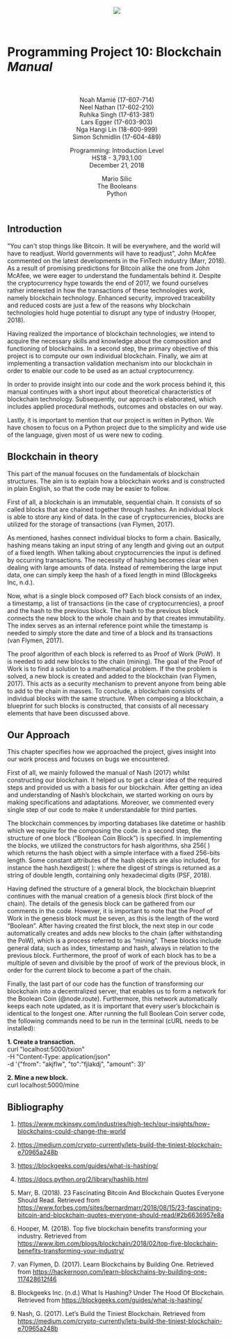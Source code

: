<p align="center"> 
<img src="https://github.com/TheTrueMrbequiet/Boolean-Coin/blob/master/HSG%20Logo.jpg">
</p>
<br />

# Programming Project 10: Blockchain *Manual* # 

<br />

<p align="center">
Noah Mamié (17-607-714) <br />
Neel Nathan (17-602-210) <br />
Ruhika Singh (17-613-381) <br />
Lars Egger (17-603-903) <br />
Nga Hangi Lin (18-600-999) <br />
Simon Schmidlin (17-604-489)
</p>

<p align="center">
Programming: Introduction Level <br />
HS18 - 3,793,1.00 <br />
December 21, 2018
</p>

<p align="center">
Mario Silic <br />
The Booleans <br />
Python
</p>
<br />


## Introduction

"You can't stop things like Bitcoin. It will be everywhere, and the world will have to readjust. World governments will have to readjust", John McAfee commented on the latest developments in the FinTech industry (Marr, 2018). As a result of promising predictions for Bitcoin alike the one from John McAfee, we were eager to understand the fundamentals behind it. Despite the cryptocurrency hype towards the end of 2017, we found ourselves rather interested in how the transactions of these technologies work, namely blockchain technology. Enhanced security, improved traceability and reduced costs are just a few of the reasons why blockchain technologies hold huge potential to disrupt any type of industry (Hooper, 2018).

Having realized the importance of blockchain technologies, we intend to acquire the necessary skills and knowledge about the composition and functioning of blockchains. In a second step, the primary objective of this project is to compute our own individual blockchain. Finally, we aim at implementing a transaction validation mechanism into our blockchain in order to enable our code to be used as an actual cryptocurrency. 

In order to provide insight into our code and the work process behind it, this manual continues with a short input about theoretical characteristics of blockchain technology. Subsequently, our approach is elaborated, which includes applied procedural methods, outcomes and obstacles on our way. 

Lastly, it is important to mention that our project is written in Python. We have chosen to focus on a Python project due to the simplicity and wide use of the language, given most of us were new to coding.

## Blockchain in theory

This part of the manual focuses on the fundamentals of blockchain structures. The aim is to explain  how a blockchain works and is constructed in plain English, so that the code may be easier to follow. 

First of all, a blockchain is an immutable, sequential chain. It consists of so called blocks that are chained together through hashes. An individual block is able to store any kind of data. In the case of cryptocurrencies, blocks are utilized for the storage of transactions (van Flymen, 2017). 

As mentioned, hashes connect individual blocks to form a chain. Basically, hashing means taking an input string of any length and giving out an output of a fixed length. When talking about cryptocurrencies the input is defined by occurring transactions. The necessity of hashing becomes clear when dealing with large amounts of data. Instead of remembering the large input data, one can simply keep the hash of a fixed length in mind (Blockgeeks Inc, n.d.).

Now, what is a single block composed of? Each block consists of an index, a timestamp, a list of transactions (in the case of cryptocurrencies), a proof and the hash to the previous block. The hash to the previous block connects the new block to the whole chain and by that creates immutability.  The index serves as an internal reference point while the timestamp is needed to simply store the date and time of a block and its transactions (van Flymen, 2017).

The proof algorithm of each block is referred to as Proof of Work (PoW). It is needed to add new blocks to the chain (mining). The goal of the Proof of Work is to find a solution to a mathematical problem. If the the problem is solved, a new block is created and added to the blockchain  (van Flymen, 2017). This acts as a security mechanism to prevent anyone from being able to add to the chain in masses. 
To conclude, a blockchain consists of individual blocks with the same structure. When composing a blockchain, a blueprint for such blocks is constructed, that consists of all necessary elements that have been discussed above. 

## Our Approach

This chapter specifies how we approached the project, gives insight into our work process and focuses on bugs we encountered.

First of all, we mainly followed the manual of Nash (2017) whilst constructing our blockchain. It helped us to get a clear idea of the required steps and provided us with a basis for our blockchain. After getting an idea and understanding of Nash’s blockchain, we started working on ours by making specifications and adaptations. Moreover, we commented every single step of our code to make it understandable for third parties. 

The blockchain commences by importing databases like datetime or hashlib which we require for the composing the code. In a second step, the structure of one block (“Boolean Coin Block”)  is specified. 
In implementing the blocks, we utilized the constructors for hash algorithms, sha 256( ) which returns the hash object with a simple interface with a fixed 256-bits length. Some constant attributes of the hash objects are also included, for instance the hash.hexdigest( ): where the digest of strings is returned as a string of double length, containing only hexadecimal digits (PSF, 2018). 

Having defined the structure of a general block, the blockchain blueprint continues with the manual creation of a genesis block (first block of the chain). The details of the genesis block can be gathered from our comments in the code. However, it is important to note that the Proof of Work in the genesis block must be seven, as this is the length of the word “Boolean”. After having created the first block, the next step in our code automatically creates and adds new blocks to the chain (after withstanding the PoW), which is a process referred to as “mining”. These blocks include general data, such as index, timestamp and hash, always in relation to the previous block. Furthermore, the proof of work of each block has to be a multiple of seven and divisible by the proof of work of the previous block, in order for the current block to become a part of the chain. 

Finally, the last part of our code has the function of transforming our blockchain into a decentralized server, that enables us to form a network for the Boolean Coin (@node.route). Furthermore, this network automatically keeps each note updated, as it is important that every user’s blockchain is identical to the longest one. After running the full Boolean Coin server code, the following commands need to be run in the terminal (cURL needs to be installed):

**1. Create a transaction.** <br />
curl "localhost:5000/txion" \
     -H "Content-Type: application/json" \
     -d '{"from": "akjflw", "to":"fjlakdj", "amount": 3}'

**2. Mine a new block.** <br />
curl localhost:5000/mine


## Bibliography 

1. https://www.mckinsey.com/industries/high-tech/our-insights/how-blockchains-could-change-the-world 

2. https://medium.com/crypto-currently/lets-build-the-tiniest-blockchain-e70965a248b

3. https://blockgeeks.com/guides/what-is-hashing/

4. https://docs.python.org/2/library/hashlib.html

5. Marr, B. (2018). 23 Fascinating Bitcoin And Blockchain Quotes Everyone Should Read. Retrieved from https://www.forbes.com/sites/bernardmarr/2018/08/15/23-fascinating-bitcoin-and-blockchain-quotes-everyone-should-read/#2b6636957e8a

6. Hooper, M. (2018). Top five blockchain benefits transforming your industry. Retrieved from https://www.ibm.com/blogs/blockchain/2018/02/top-five-blockchain-benefits-transforming-your-industry/

7. van Flymen, D. (2017). Learn Blockchains by Building One. Retrieved from https://hackernoon.com/learn-blockchains-by-building-one-117428612f46

8. Blockgeeks Inc. (n.d.) What Is Hashing? Under The Hood Of Blockchain. Retrieved from https://blockgeeks.com/guides/what-is-hashing/

9. Nash, G. (2017). Let’s Build the Tiniest Blockchain. Retrieved from https://medium.com/crypto-currently/lets-build-the-tiniest-blockchain-e70965a248b
